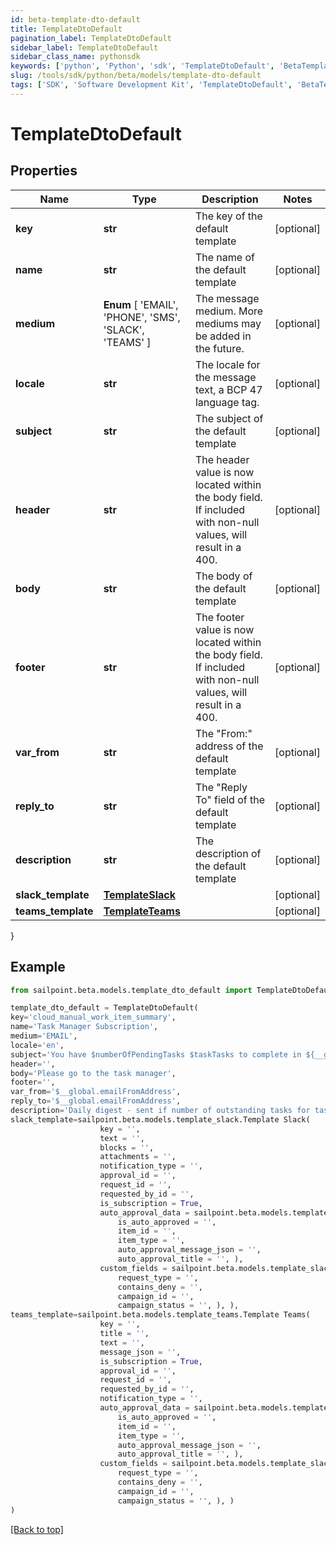 ```yaml
---
id: beta-template-dto-default
title: TemplateDtoDefault
pagination_label: TemplateDtoDefault
sidebar_label: TemplateDtoDefault
sidebar_class_name: pythonsdk
keywords: ['python', 'Python', 'sdk', 'TemplateDtoDefault', 'BetaTemplateDtoDefault'] 
slug: /tools/sdk/python/beta/models/template-dto-default
tags: ['SDK', 'Software Development Kit', 'TemplateDtoDefault', 'BetaTemplateDtoDefault']
---
```


# TemplateDtoDefault


## Properties

Name | Type | Description | Notes
------------ | ------------- | ------------- | -------------
**key** | **str** | The key of the default template | [optional] 
**name** | **str** | The name of the default template | [optional] 
**medium** |  **Enum** [  'EMAIL',    'PHONE',    'SMS',    'SLACK',    'TEAMS' ] | The message medium. More mediums may be added in the future. | [optional] 
**locale** | **str** | The locale for the message text, a BCP 47 language tag. | [optional] 
**subject** | **str** | The subject of the default template | [optional] 
**header** | **str** | The header value is now located within the body field. If included with non-null values, will result in a 400. | [optional] 
**body** | **str** | The body of the default template | [optional] 
**footer** | **str** | The footer value is now located within the body field. If included with non-null values, will result in a 400. | [optional] 
**var_from** | **str** | The \"From:\" address of the default template | [optional] 
**reply_to** | **str** | The \"Reply To\" field of the default template | [optional] 
**description** | **str** | The description of the default template | [optional] 
**slack_template** | [**TemplateSlack**](template-slack) |  | [optional] 
**teams_template** | [**TemplateTeams**](template-teams) |  | [optional] 
}

## Example

```python
from sailpoint.beta.models.template_dto_default import TemplateDtoDefault

template_dto_default = TemplateDtoDefault(
key='cloud_manual_work_item_summary',
name='Task Manager Subscription',
medium='EMAIL',
locale='en',
subject='You have $numberOfPendingTasks $taskTasks to complete in ${__global.productName}.',
header='',
body='Please go to the task manager',
footer='',
var_from='$__global.emailFromAddress',
reply_to='$__global.emailFromAddress',
description='Daily digest - sent if number of outstanding tasks for task owner > 0',
slack_template=sailpoint.beta.models.template_slack.Template Slack(
                    key = '', 
                    text = '', 
                    blocks = '', 
                    attachments = '', 
                    notification_type = '', 
                    approval_id = '', 
                    request_id = '', 
                    requested_by_id = '', 
                    is_subscription = True, 
                    auto_approval_data = sailpoint.beta.models.template_slack_auto_approval_data.TemplateSlack_autoApprovalData(
                        is_auto_approved = '', 
                        item_id = '', 
                        item_type = '', 
                        auto_approval_message_json = '', 
                        auto_approval_title = '', ), 
                    custom_fields = sailpoint.beta.models.template_slack_custom_fields.TemplateSlack_customFields(
                        request_type = '', 
                        contains_deny = '', 
                        campaign_id = '', 
                        campaign_status = '', ), ),
teams_template=sailpoint.beta.models.template_teams.Template Teams(
                    key = '', 
                    title = '', 
                    text = '', 
                    message_json = '', 
                    is_subscription = True, 
                    approval_id = '', 
                    request_id = '', 
                    requested_by_id = '', 
                    notification_type = '', 
                    auto_approval_data = sailpoint.beta.models.template_slack_auto_approval_data.TemplateSlack_autoApprovalData(
                        is_auto_approved = '', 
                        item_id = '', 
                        item_type = '', 
                        auto_approval_message_json = '', 
                        auto_approval_title = '', ), 
                    custom_fields = sailpoint.beta.models.template_slack_custom_fields.TemplateSlack_customFields(
                        request_type = '', 
                        contains_deny = '', 
                        campaign_id = '', 
                        campaign_status = '', ), )
)

```
[[Back to top]](#) 

